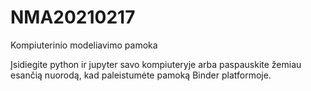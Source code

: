 # NMA20210217
Kompiuterinio modeliavimo pamoka

Įsidiegite python ir jupyter savo kompiuteryje arba paspauskite žemiau esančią nuorodą, kad paleistumėte pamoką Binder platformoje.
